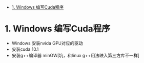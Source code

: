 <!-- TOC -->

- [1. Windows 编写Cuda程序](#1-windows-编写cuda程序)

<!-- /TOC -->

# 1. Windows 编写Cuda程序
* Windows 安装nvida GPU对应的驱动
* 安装cuda 10.1
* 安装g++编译器 minGW[坑，和linux g++用法映入第三方库不一样]

